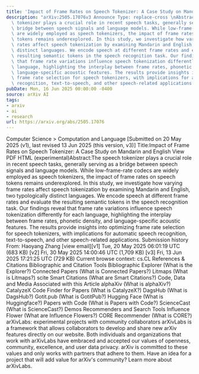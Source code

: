```yaml
---
title: 'Impact of Frame Rates on Speech Tokenizer: A Case Study on Mandarin and English'
description: "arXiv:2505.17076v3 Announce Type: replace-cross \nAbstract: The speech\
  \ tokenizer plays a crucial role in recent speech tasks, generally serving as a\
  \ bridge between speech signals and language models. While low-frame-rate codecs\
  \ are widely employed as speech tokenizers, the impact of frame rates on speech\
  \ tokens remains underexplored. In this study, we investigate how varying frame\
  \ rates affect speech tokenization by examining Mandarin and English, two typologically\
  \ distinct languages. We encode speech at different frame rates and evaluate the\
  \ resulting semantic tokens in the speech recognition task. Our findings reveal\
  \ that frame rate variations influence speech tokenization differently for each\
  \ language, highlighting the interplay between frame rates, phonetic density, and\
  \ language-specific acoustic features. The results provide insights into optimizing\
  \ frame rate selection for speech tokenizers, with implications for automatic speech\
  \ recognition, text-to-speech, and other speech-related applications."
pubDate: Mon, 16 Jun 2025 00:00:00 -0400
source: arXiv AI
tags:
- arxiv
- ai
- research
url: https://arxiv.org/abs/2505.17076
---
```


Computer Science > Computation and Language
[Submitted on 20 May 2025 (v1), last revised 13 Jun 2025 (this version, v3)]
Title:Impact of Frame Rates on Speech Tokenizer: A Case Study on Mandarin and English
View PDF HTML (experimental)Abstract:The speech tokenizer plays a crucial role in recent speech tasks, generally serving as a bridge between speech signals and language models. While low-frame-rate codecs are widely employed as speech tokenizers, the impact of frame rates on speech tokens remains underexplored. In this study, we investigate how varying frame rates affect speech tokenization by examining Mandarin and English, two typologically distinct languages. We encode speech at different frame rates and evaluate the resulting semantic tokens in the speech recognition task. Our findings reveal that frame rate variations influence speech tokenization differently for each language, highlighting the interplay between frame rates, phonetic density, and language-specific acoustic features. The results provide insights into optimizing frame rate selection for speech tokenizers, with implications for automatic speech recognition, text-to-speech, and other speech-related applications.
Submission history
From: Haoyang Zhang [view email][v1] Tue, 20 May 2025 06:01:19 UTC (683 KB)
[v2] Fri, 30 May 2025 14:00:46 UTC (1,709 KB)
[v3] Fri, 13 Jun 2025 17:21:25 UTC (729 KB)
Current browse context:
cs.CL
References & Citations
Bibliographic and Citation Tools
Bibliographic Explorer (What is the Explorer?)
Connected Papers (What is Connected Papers?)
Litmaps (What is Litmaps?)
scite Smart Citations (What are Smart Citations?)
Code, Data and Media Associated with this Article
alphaXiv (What is alphaXiv?)
CatalyzeX Code Finder for Papers (What is CatalyzeX?)
DagsHub (What is DagsHub?)
Gotit.pub (What is GotitPub?)
Hugging Face (What is Huggingface?)
Papers with Code (What is Papers with Code?)
ScienceCast (What is ScienceCast?)
Demos
Recommenders and Search Tools
Influence Flower (What are Influence Flowers?)
CORE Recommender (What is CORE?)
arXivLabs: experimental projects with community collaborators
arXivLabs is a framework that allows collaborators to develop and share new arXiv features directly on our website.
Both individuals and organizations that work with arXivLabs have embraced and accepted our values of openness, community, excellence, and user data privacy. arXiv is committed to these values and only works with partners that adhere to them.
Have an idea for a project that will add value for arXiv's community? Learn more about arXivLabs.